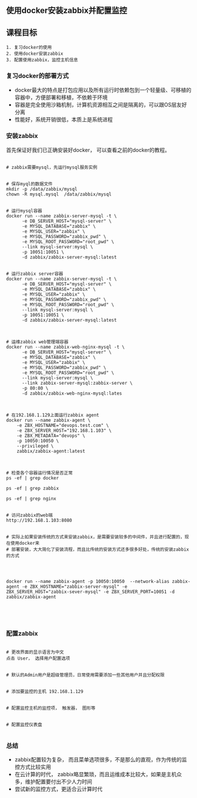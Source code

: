 使用docker安装zabbix并配置监控
--------------------------------


## 课程目标

```
1. 复习docker的使用
2. 使用docker安装zabbix
3. 配置使用zabbix，监控主机信息
```



### 复习docker的部署方式

- docker最大的特点是打包应用以及所有运行时依赖包到一个轻量级、可移植的容器中，方便部署和移植，不依赖于环境
- 容器是完全使用沙箱机制，计算机资源相互之间是隔离的，可以跟OS层友好分离
- 性能好，系统开销很低，本质上是系统进程



### 安装zabbix
首先保证好我们已正确安装好docker， 可以查看之前的docker的教程。

```shell

# zabbix需要mysql，先运行mysql服务实例


# 保存myql的数据文件
mkdir -p /data/zabbix/mysql
chown -R mysql.mysql  /data/zabbix/mysql


# 运行mysql容器
docker run --name zabbix-server-mysql -t \
      -e DB_SERVER_HOST="mysql-server" \
      -e MYSQL_DATABASE="zabbix" \
      -e MYSQL_USER="zabbix" \
      -e MYSQL_PASSWORD="zabbix_pwd" \
      -e MYSQL_ROOT_PASSWORD="root_pwd" \
      --link mysql-server:mysql \
      -p 10051:10051 \
      -d zabbix/zabbix-server-mysql:latest
      
      
# 运行zabbix server容器
docker run --name zabbix-server-mysql -t \   
      -e DB_SERVER_HOST="mysql-server" \
      -e MYSQL_DATABASE="zabbix" \
      -e MYSQL_USER="zabbix" \
      -e MYSQL_PASSWORD="zabbix_pwd" \
      -e MYSQL_ROOT_PASSWORD="root_pwd" \
      --link mysql-server:mysql \
      -p 10051:10051 \                          
      -d zabbix/zabbix-server-mysql:latest
      
      

# 运维zabbix web管理端容器
docker run --name zabbix-web-nginx-mysql -t \
      -e DB_SERVER_HOST="mysql-server" \
      -e MYSQL_DATABASE="zabbix" \
      -e MYSQL_USER="zabbix" \
      -e MYSQL_PASSWORD="zabbix_pwd" \
      -e MYSQL_ROOT_PASSWORD="root_pwd" \
      --link mysql-server:mysql \
      --link zabbix-server-mysql:zabbix-server \
      -p 80:80 \
      -d zabbix/zabbix-web-nginx-mysql:lates
      
      

# 在192.168.1.129上面运行zabbix agent
docker run --name zabbix-agent \
    -e ZBX_HOSTNAME="devops.test.com" \
    -e ZBX_SERVER_HOST="192.168.1.103" \
    -e ZBX_METADATA="devops" \
    -p 10050:10050 \
    --privileged \
    zabbix/zabbix-agent:latest


      
# 检查各个容器运行情况是否正常
ps -ef | grep docker

ps -ef | grep zabbix

ps -ef | grep nginx


# 访问zabbix的web端
http://192.168.1.103:8080


# 实际上如果安装传统的方式来安装zabbix，是需要安装较多的中间件，并且进行配置的，现在使用docker来
# 部署安装，大大简化了安装流程，而且比传统的安装方式还多很多好处，传统的安装zabbix的方式




docker run --name zabbix-agent -p 10050:10050  --network-alias zabbix-agent -e ZBX_HOSTNAME="zabbix-server-mysql" -e ZBX_SERVER_HOST="zabbix-sever-mysql" -e ZBX_SERVER_PORT=10051 -d zabbix/zabbix-agent





```



### 配置zabbix

```shell

# 更改界面的显示语言为中文
点击 User， 选择用户配置选项


# 默认的Admin用户是超级管理员，日常使用需要添加一些其他用户并且分配权限


# 添加要监控的主机 192.168.1.129


# 配置监控主机的监控项， 触发器， 图形等


# 配置监控仪表盘


```




### 总结

- zabbix配置较为复杂， 而且菜单选项很多，不是那么的直观，作为传统的监控方式比较实用
- 在云计算的时代， zabbix略显繁琐，而且运维成本比较大，如果是主机众多，维护配置要付出不少人力时间
- 尝试新的监控方式，更适合云计算时代
















